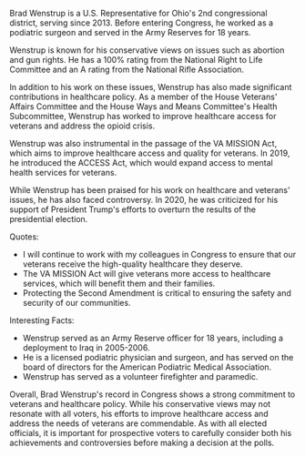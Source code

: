 Brad Wenstrup is a U.S. Representative for Ohio's 2nd congressional district, serving since 2013. Before entering Congress, he worked as a podiatric surgeon and served in the Army Reserves for 18 years.

Wenstrup is known for his conservative views on issues such as abortion and gun rights. He has a 100% rating from the National Right to Life Committee and an A rating from the National Rifle Association.

In addition to his work on these issues, Wenstrup has also made significant contributions in healthcare policy. As a member of the House Veterans' Affairs Committee and the House Ways and Means Committee's Health Subcommittee, Wenstrup has worked to improve healthcare access for veterans and address the opioid crisis.

Wenstrup was also instrumental in the passage of the VA MISSION Act, which aims to improve healthcare access and quality for veterans. In 2019, he introduced the ACCESS Act, which would expand access to mental health services for veterans.

While Wenstrup has been praised for his work on healthcare and veterans' issues, he has also faced controversy. In 2020, he was criticized for his support of President Trump's efforts to overturn the results of the presidential election.

Quotes:

- I will continue to work with my colleagues in Congress to ensure that our veterans receive the high-quality healthcare they deserve.
- The VA MISSION Act will give veterans more access to healthcare services, which will benefit them and their families.
- Protecting the Second Amendment is critical to ensuring the safety and security of our communities.

Interesting Facts:

- Wenstrup served as an Army Reserve officer for 18 years, including a deployment to Iraq in 2005-2006.
- He is a licensed podiatric physician and surgeon, and has served on the board of directors for the American Podiatric Medical Association.
- Wenstrup has served as a volunteer firefighter and paramedic.

Overall, Brad Wenstrup's record in Congress shows a strong commitment to veterans and healthcare policy. While his conservative views may not resonate with all voters, his efforts to improve healthcare access and address the needs of veterans are commendable. As with all elected officials, it is important for prospective voters to carefully consider both his achievements and controversies before making a decision at the polls.
